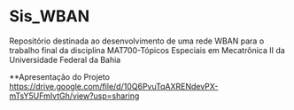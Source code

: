 # Sis_WBAN
Repositório destinada ao desenvolvimento de uma rede WBAN para o trabalho final da disciplina MAT700-Tópicos Especiais em Mecatrônica II da Universidade Federal da Bahia

**Apresentação do Projeto
https://drive.google.com/file/d/10Q6PvuTqAXRENdevPX-mTsY5UFmIvtGh/view?usp=sharing
